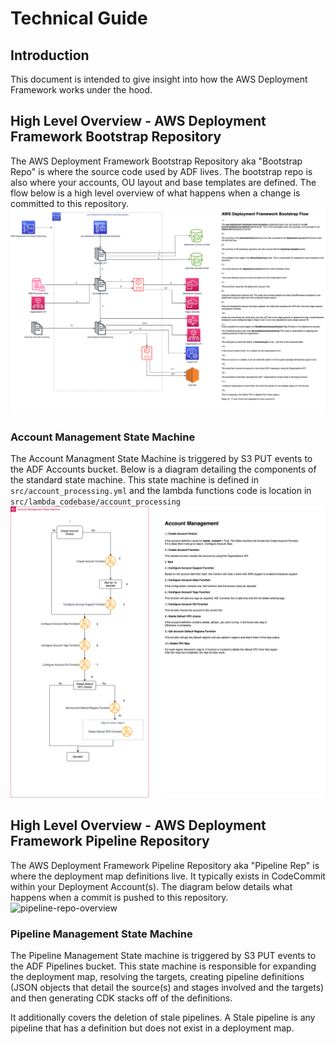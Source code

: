 # Technical Guide
## Introduction
This document is intended to give insight into how the AWS Deployment Framework works under the hood. 

## High Level Overview - AWS Deployment Framework Bootstrap Repository
The AWS Deployment Framework Bootstrap Repository aka "Bootstrap Repo" is where the source code used by ADF lives. The bootstrap repo is also where your accounts, OU layout and base templates are defined. 
The flow below is a high level overview of what happens when a change is committed to this repository. 
![bootstrap-repo-overview](./images/TechnicalGuide-BootstrapRepo.png)

### Account Management State Machine 
The Account Managment State Machine is triggered by S3 PUT events to the ADF Accounts bucket. 
Below is a diagram detailing the components of the standard state machine. This state machine is defined in `src/account_processing.yml` and the lambda functions code is location in `src/lambda_codebase/account_processing`
![account-management-state-machine](./images/TechnicalGuide-AccountManagementStateMachine.png)


## High Level Overview - AWS Deployment Framework Pipeline Repository
The AWS Deployment Framework Pipeline Repository aka "Pipeline Rep" is where the deployment map definitions live. It typically exists in CodeCommit within your Deployment Account(s). 
The diagram below details what happens when a commit is pushed to this repository. 
![pipeline-repo-overview](./images/TechnicalGuide-PipelineRepo.png)

### Pipeline Management State Machine
The Pipeline Management State machine is triggered by S3 PUT events to the ADF Pipelines bucket. This state machine is responsible for expanding the deployment map, resolving the targets, creating pipeline definitions (JSON objects that detail the source(s) and stages involved and the targets) and then generating CDK stacks off of the definitions. 

It additionally covers the deletion of stale pipelines. A Stale pipeline is any pipeline that has a definition but does not exist in a deployment map. 